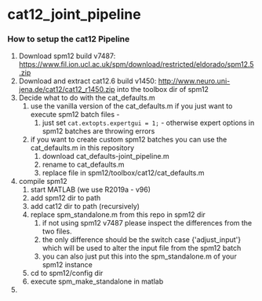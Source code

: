 # cat12_joint_pipeline

### How to setup the cat12 Pipeline
1. Download spm12 build v7487: https://www.fil.ion.ucl.ac.uk/spm/download/restricted/eldorado/spm12.5.zip
2. Download and extract cat12.6 build v1450: http://www.neuro.uni-jena.de/cat12/cat12_r1450.zip into the toolbox dir of spm12
3. Decide what to do with the cat_defaults.m
   1. use the vanilla version of the cat_defaults.m if you just want to execute spm12 batch files - 
      1. just set `cat.extopts.expertgui = 1;` - otherwise expert options in spm12 batches are throwing errors 
   2. if you want to create custom spm12 batches you can use the cat_defaults.m in this repository
      1. download cat_defaults-joint_pipeline.m 
      2. rename to cat_defaults.m
      3. replace file in spm12/toolbox/cat12/cat_defaults.m
4. compile spm12
   1. start MATLAB (we use R2019a - v96)
   2. add spm12 dir to path
   3. add cat12 dir to path (recursively)
   4. replace spm_standalone.m from this repo in spm12 dir 
      1. if not using spm12 v7487 please inspect the differences from the two files. 
      2. the only difference should be the switch case {'adjust_input'} which will be used to alter the input file from the spm12 batch
      3. you can also just put this into the spm_standalone.m of your spm12 instance
   5. cd to spm12/config dir
   6. execute spm_make_standalone in matlab
5. 